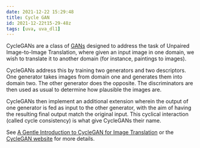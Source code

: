 ```yaml
---
date: 2021-12-22 15:29:48
title: Cycle GAN
id: 2021-12-22t15-29-48z
tags: [uva, uva_dl1]
---
```


CycleGANs are a class of [GANs](./2021-12-22t11-42-44z.md) designed to address
the task of Unpaired Image-to-Image Translation, where given an input image in
one domain, we wish to translate it to another domain (for instance, paintings
to images).

CycleGANs address this by training two generators and two descriptors. One
generator takes images from domain one and generates them into domain two. The
other generator does the opposite. The discriminators are then used as usual to
determine how plausible the images are.

CycleGANs then implement an additional extension wherein the output of one
generator is fed as input to the other generator, with the aim of having the
resulting final output match the original input. This cyclical interaction
(called cycle consistency) is what give CycleGANs their name.

See
[A Gentle Introduction to CycleGAN for Image Translation](https://machinelearningmastery.com/what-is-cyclegan/)
or the [CycleGAN website](https://junyanz.github.io/CycleGAN/) for more details.
